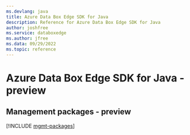 ```yaml
---
ms.devlang: java
title: Azure Data Box Edge SDK for Java
description: Reference for Azure Data Box Edge SDK for Java
author: joshfree
ms.service: databoxedge
ms.author: jfree
ms.data: 09/29/2022
ms.topic: reference
---
```

# Azure Data Box Edge SDK for Java - preview

## Management packages - preview
[!INCLUDE [mgmt-packages](data-box-edge-mgmt-index.md)]